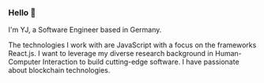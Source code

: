 ### Hello 👋

I'm YJ, a Software Engineer based in Germany.

The technologies I work with are JavaScript with a focus on the frameworks React.js.
I want to leverage my diverse research background in Human-Computer Interaction to build cutting-edge software.
I have passionate about blockchain technologies.




<!--
**jes14/jes14** is a ✨ _special_ ✨ repository because its `README.md` (this file) appears on your GitHub profile.

Here are some ideas to get you started:

- 🔭 I’m currently working on ...
- 🌱 I’m currently learning ...
- 👯 I’m looking to collaborate on ...
- 🤔 I’m looking for help with ...
- 💬 Ask me about ...
- 📫 How to reach me: ...
- 😄 Pronouns: ...
- ⚡ Fun fact: ...

Previously, I developed cool mobile game in the gaming company and interested in data analysis and visualization.

- 🌱 I’m currently interestedi in
- 📫 How to reach me: [Twitter](https://www.twitter.com) or LinkedIn
-->

